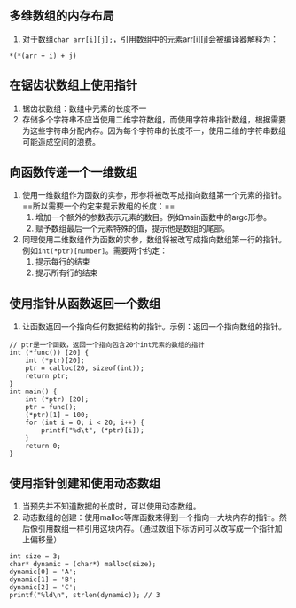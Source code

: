 ## 多维数组的内存布局
1. 对于数组`char arr[i][j];`，引用数组中的元素arr[i][j]会被编译器解释为：
```
*(*(arr + i) + j)
```
## 在锯齿状数组上使用指针
1. 锯齿状数组：数组中元素的长度不一
2. 存储多个字符串不应当使用二维字符数组，而使用字符串指针数组，根据需要为这些字符串分配内存。因为每个字符串的长度不一，使用二维的字符串数组可能造成空间的浪费。
## 向函数传递一个一维数组
1. 使用一维数组作为函数的实参，形参将被改写成指向数组第一个元素的指针。==所以需要一个约定来提示数组的长度：==
    1. 增加一个额外的参数表示元素的数目。例如main函数中的argc形参。
    2. 赋予数组最后一个元素特殊的值，提示他是数组的尾部。
2. 同理使用二维数组作为函数的实参，数组将被改写成指向数组第一行的指针。例如`int(*ptr)[number]`。需要两个约定：
    1. 提示每行的结束
    2. 提示所有行的结束
## 使用指针从函数返回一个数组
1. 让函数返回一个指向任何数据结构的指针。示例：返回一个指向数组的指针。
```
// ptr是一个函数，返回一个指向包含20个int元素的数组的指针
int (*func()) [20] {
    int (*ptr)[20];
    ptr = calloc(20, sizeof(int));
    return ptr;
}
int main() {
    int (*ptr) [20];
    ptr = func();
    (*ptr)[1] = 100;
    for (int i = 0; i < 20; i++) {
        printf("%d\t", (*ptr)[i]);
    }
    return 0;
}
```
## 使用指针创建和使用动态数组
1. 当预先并不知道数据的长度时，可以使用动态数组。
2. 动态数组的创建：使用malloc等库函数来得到一个指向一大块内存的指针。然后像引用数组一样引用这块内存。（通过数组下标访问可以改写成一个指针加上偏移量）
```
int size = 3;
char* dynamic = (char*) malloc(size);
dynamic[0] = 'A';
dynamic[1] = 'B';
dynamic[2] = 'C';
printf("%ld\n", strlen(dynamic)); // 3
```
